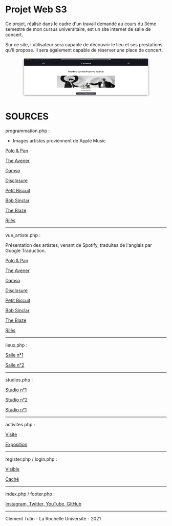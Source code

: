 # Projet Web S3
Ce projet, réalisé dans le cadre d'un travail demandé au cours du 3ème semestre de mon cursus universitaire, 
est un site internet de salle de concert.

Sur ce site, l'utilisateur sera capable de découvrir le lieu et ses prestations qu'il propose. 
Il sera également capable de réserver une place de concert.

<p align="center">
<img src=Triton_rd.png width = "410" height = "125">
</p>

# SOURCES
programmation.php :

- Images artistes proviennent de Apple Music

[Polo & Pan](https://is2-ssl.mzstatic.com/image/thumb/Features115/v4/4a/e0/f6/4ae0f62f-38d4-8f45-7366-40577f6b4c1d/pr_source.png/2400x933vf-60.jpg "")

[The Avener](https://is5-ssl.mzstatic.com/image/thumb/Features118/v4/90/8c/64/908c647d-724d-3d43-f172-9a323935b0cd/source/2400x933ea-60.jpg "")

[Damso](https://is2-ssl.mzstatic.com/image/thumb/Features115/v4/51/d5/61/51d5611d-4ad8-98ce-609b-22e57ccd3513/pr_source.png/2400x933vf-60.jpg "")

[Disclosure](https://is1-ssl.mzstatic.com/image/thumb/Features125/v4/a4/49/10/a4491078-c746-076a-22f8-83350b926040/pr_source.png/2400x933vf-60.jpg "")

[Petit Biscuit](https://is5-ssl.mzstatic.com/image/thumb/Features118/v4/07/73/f7/0773f759-a464-3343-4e26-49a5d3522f5f/source/2400x933ea-60.jpg "")

[Bob Sinclar](https://is1-ssl.mzstatic.com/image/thumb/Features115/v4/4f/15/71/4f15717d-669a-de26-ecde-938d1493b371/mzl.oemsfqif.jpg/2400x933vf-60.jpg "")

[The Blaze](https://is1-ssl.mzstatic.com/image/thumb/Features125/v4/32/57/7b/32577bb7-794f-f948-c97a-bf1927a60564/pr_source.png/2400x933vf-60.jpg "")

[Rilès](https://is1-ssl.mzstatic.com/image/thumb/Features125/v4/c4/ef/c3/c4efc399-cf53-ec0e-a835-772121917132/pr_source.png/2400x933vf-60.jpg "")

---

vue_artiste.php :

Présentation des artistes, venant de Spotify, traduites de l'anglais par Google Traduction.

[Polo & Pan](https://open.spotify.com/artist/45yEuthJ9yq1rNXAOpBnqM "")

[The Avener](https://open.spotify.com/artist/0e6qzpphJHtObTSwD75mi0 "")

[Damso](https://fr.wikipedia.org/wiki/Damso "")

[Disclosure](https://open.spotify.com/artist/6nS5roXSAGhTGr34W6n7Et "")

[Petit Biscuit](https://open.spotify.com/artist/6gK1Uct5FEdaUWRWpU4Cl2 "")

[Bob Sinclar](https://open.spotify.com/artist/5YFS41yoX0YuFY39fq21oN "")

[The Blaze](https://open.spotify.com/artist/1Dt1UKLtrJIW1xxRBejjos "")

[Rilès](https://fr.wikipedia.org/wiki/Rilès "")



---

lieux.php :

[Salle n°1](https://media.timeout.com/images/105541541/image.jpg "La Maroquinerie / Paris")

[Salle n°2](https://www.abconcerts.be/media/cache/ogimage/upload/media/default/ba/15390da1387679c1254f070e60268fa3b486ed60.jpeg "AB Concerts / Bruxelles")

---

studios.php :

[Studio n°1](https://www.redbullmusicstudios.com/dist/img/paris/Liveroom.jpg "Red Bull Music Studios / Paris")

[Studio n°2](https://sitheanstudios.com/wp-content/uploads/2020/06/IMG_1213-2000x1200.jpeg "Sithean studios / France")

[Studio n°1](https://www.zikinf.com/_gfx/annonces/dyn/studio-de-repetition-3057748.jpg?1621440109 "Kam Studio Box / Montluçon")

---

activites.php :

[Visite](https://mamusee.fr/wp-content/uploads/2018/11/18112018-IMG_2784.jpg "Mamusée(.fr)")

[Exposition](https://thesteidz.com/wp-content/uploads/2021/02/thomas-ruff-exposition-david-zwirner-paris-6.jpg "Thomas Ruff, tableaux chinois / Galerie David Zwirner, Paris")

---

register.php / login.php :

[Visible](https://unpkg.com/browse/feather-icons@4.28.0/dist/icons/eye.svg "unpkg.com")

[Caché](https://unpkg.com/browse/feather-icons@4.28.0/dist/icons/eye-off.svg "unpkg.com")

---

index.php / footer.php :

[Instagram, Twitter, YouTube, GitHub](https://icones8.fr/icon/set/logos/small "unpkg.com")

---

Clément Tutin - La Rochelle Université - 2021